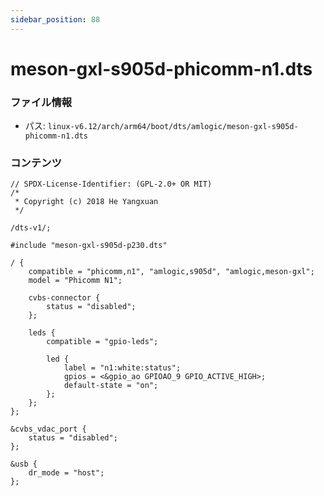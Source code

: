 ```yaml
---
sidebar_position: 88
---
```

# meson-gxl-s905d-phicomm-n1.dts

### ファイル情報

- パス: `linux-v6.12/arch/arm64/boot/dts/amlogic/meson-gxl-s905d-phicomm-n1.dts`

### コンテンツ

```dts
// SPDX-License-Identifier: (GPL-2.0+ OR MIT)
/*
 * Copyright (c) 2018 He Yangxuan
 */

/dts-v1/;

#include "meson-gxl-s905d-p230.dts"

/ {
	compatible = "phicomm,n1", "amlogic,s905d", "amlogic,meson-gxl";
	model = "Phicomm N1";

	cvbs-connector {
		status = "disabled";
	};

	leds {
		compatible = "gpio-leds";

		led {
			label = "n1:white:status";
			gpios = <&gpio_ao GPIOAO_9 GPIO_ACTIVE_HIGH>;
			default-state = "on";
		};
	};
};

&cvbs_vdac_port {
	status = "disabled";
};

&usb {
	dr_mode = "host";
};

```
